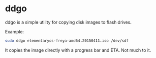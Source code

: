 ddgo
====

ddgo is a simple utility for copying disk images to flash drives.

Example:

```bash
sudo ddgo elementaryos-freya-amd64.20150411.iso /dev/sdf
```


It copies the image directly with a progress bar and ETA. Not much to it.

